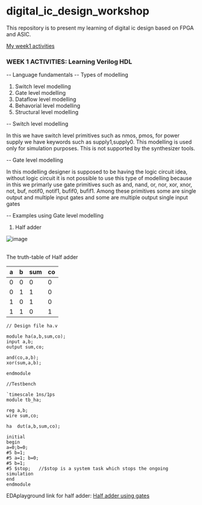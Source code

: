 # digital_ic_design_workshop
This repository is to present my learning of digital ic  design based on FPGA and ASIC. 

[My week1 activities](https://github.com/ASHREDD/digital_ic_design_workshop/tree/main/Week-1%20Activities)

### WEEK 1 ACTIVITIES: Learning Verilog HDL
-- Language fundamentals
-- Types of modelling
<ol>
  <li>Switch level modelling</li>
    <li>Gate level modelling</li>
    <li>Dataflow level modelling</li>
    <li>Behavorial level modelling</li>
    <li>Structural level modelling</li>
</ol>

-- Switch level modelling
<p allign="justify">In this we have switch level primitives such as nmos, pmos, for power supply we have keywords such as supply1,supply0. This modelling is used only for simulation purposes. This is not supported by the synthesizer tools.</p> 

-- Gate level modelling
<p allign="justify">In this modelling designer is supposed to be having the logic circuit idea, without logic circuit it is not possible to use this type of modelling because in this we primarly use gate primitives
such as and, nand, or, nor, xor, xnor, not, buf, notif0, notif1, bufif0, bufif1. Among these primitives some are single output and multiple input gates and some are multiple output single input gates</p>

-- Examples using Gate level modelling

1. Half adder

![image](https://github.com/ASHREDD/digital_ic_design_workshop/assets/168950588/f26f9e3d-3ba6-4e01-9668-d4a65eec3619)

<br>The truth-table of Half adder<br>

|a|b|sum|co|
|-|-|---|--|
|0|0|0|0|
|0|1|1|0|
|1|0|1|0|
|1|1|0|1|

```
// Design file ha.v

module ha(a,b,sum,co);
input a,b;
output sum,co;

and(co,a,b);
xor(sum,a,b);

endmodule

//Testbench

`timescale 1ns/1ps
module tb_ha;

reg a,b;
wire sum,co;

ha  dut(a,b,sum,co);

initial
begin
a=0;b=0;
#5 b=1;
#5 a=1; b=0;
#5 b=1;
#5 $stop;   //$stop is a system task which stops the ongoing simulation
end
endmodule
```
EDAplayground link for half adder: [Half adder using gates](https://www.edaplayground.com/x/8rjq)

